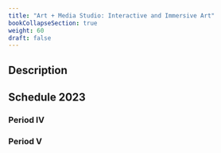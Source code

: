 ```yaml
---
title: "Art + Media Studio: Interactive and Immersive Art"
bookCollapseSection: true
weight: 60
draft: false
---
```


## Description

## Schedule 2023

### Period IV

### Period V

